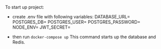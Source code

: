 To start up project:

- create .env file with following variables:
  DATABASE_URL= POSTGRES_DB= POSTGRES_USER= POSTGRES_PASSWORD= NODE_ENV= JWT_SECRET=

- then run `docker-compose up`
  This command starts up the database and Redis.